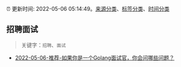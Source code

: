 :alarm_clock: 更新时间: 2022-05-06 05:14:49。[来源分类](../README.md)、[标签分类](../TAGS.md)、[时间分类](../TIMELINE.md)

## 招聘面试


> 关键字：`招聘`、`面试`



- [2022-05-06-推荐-如果你是一个Golang面试官，你会问哪些问题？](https://toutiao.io/k/0acpnu3) 